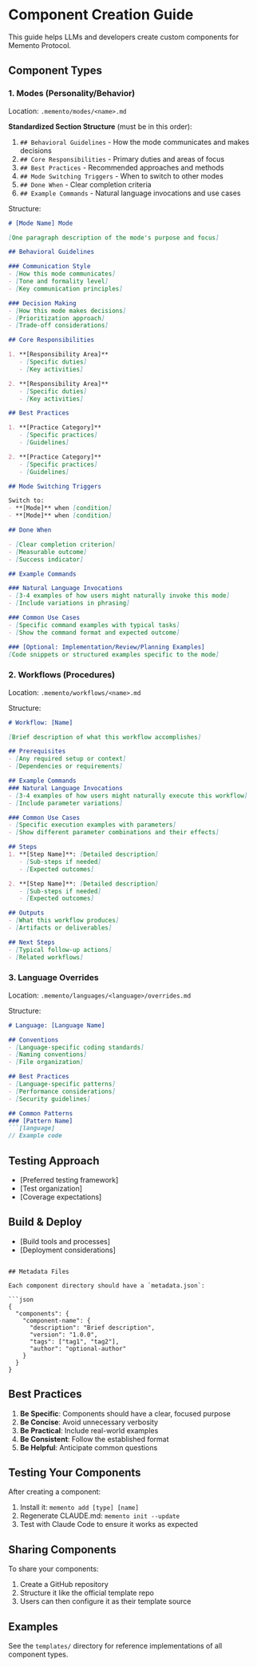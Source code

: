 # Component Creation Guide

This guide helps LLMs and developers create custom components for Memento Protocol.

## Component Types

### 1. Modes (Personality/Behavior)

Location: `.memento/modes/<name>.md`

**Standardized Section Structure** (must be in this order):
1. `## Behavioral Guidelines` - How the mode communicates and makes decisions
2. `## Core Responsibilities` - Primary duties and areas of focus
3. `## Best Practices` - Recommended approaches and methods
4. `## Mode Switching Triggers` - When to switch to other modes
5. `## Done When` - Clear completion criteria
6. `## Example Commands` - Natural language invocations and use cases

Structure:
```markdown
# [Mode Name] Mode

[One paragraph description of the mode's purpose and focus]

## Behavioral Guidelines

### Communication Style
- [How this mode communicates]
- [Tone and formality level]
- [Key communication principles]

### Decision Making
- [How this mode makes decisions]
- [Prioritization approach]
- [Trade-off considerations]

## Core Responsibilities

1. **[Responsibility Area]**
   - [Specific duties]
   - [Key activities]

2. **[Responsibility Area]**
   - [Specific duties]
   - [Key activities]

## Best Practices

1. **[Practice Category]**
   - [Specific practices]
   - [Guidelines]

2. **[Practice Category]**
   - [Specific practices]
   - [Guidelines]

## Mode Switching Triggers

Switch to:
- **[Mode]** when [condition]
- **[Mode]** when [condition]

## Done When

- [Clear completion criterion]
- [Measurable outcome]
- [Success indicator]

## Example Commands

### Natural Language Invocations
- [3-4 examples of how users might naturally invoke this mode]
- [Include variations in phrasing]

### Common Use Cases
- [Specific command examples with typical tasks]
- [Show the command format and expected outcome]

### [Optional: Implementation/Review/Planning Examples]
[Code snippets or structured examples specific to the mode]
```

### 2. Workflows (Procedures)

Location: `.memento/workflows/<name>.md`

Structure:
```markdown
# Workflow: [Name]

[Brief description of what this workflow accomplishes]

## Prerequisites
- [Any required setup or context]
- [Dependencies or requirements]

## Example Commands
### Natural Language Invocations
- [3-4 examples of how users might naturally execute this workflow]
- [Include parameter variations]

### Common Use Cases
- [Specific execution examples with parameters]
- [Show different parameter combinations and their effects]

## Steps
1. **[Step Name]**: [Detailed description]
   - [Sub-steps if needed]
   - [Expected outcomes]

2. **[Step Name]**: [Detailed description]
   - [Sub-steps if needed]
   - [Expected outcomes]

## Outputs
- [What this workflow produces]
- [Artifacts or deliverables]

## Next Steps
- [Typical follow-up actions]
- [Related workflows]
```

### 3. Language Overrides

Location: `.memento/languages/<language>/overrides.md`

Structure:
```markdown
# Language: [Language Name]

## Conventions
- [Language-specific coding standards]
- [Naming conventions]
- [File organization]

## Best Practices
- [Language-specific patterns]
- [Performance considerations]
- [Security guidelines]

## Common Patterns
### [Pattern Name]
```[language]
// Example code
```

## Testing Approach
- [Preferred testing framework]
- [Test organization]
- [Coverage expectations]

## Build & Deploy
- [Build tools and processes]
- [Deployment considerations]
```

## Metadata Files

Each component directory should have a `metadata.json`:

```json
{
  "components": {
    "component-name": {
      "description": "Brief description",
      "version": "1.0.0",
      "tags": ["tag1", "tag2"],
      "author": "optional-author"
    }
  }
}
```

## Best Practices

1. **Be Specific**: Components should have a clear, focused purpose
2. **Be Concise**: Avoid unnecessary verbosity
3. **Be Practical**: Include real-world examples
4. **Be Consistent**: Follow the established format
5. **Be Helpful**: Anticipate common questions

## Testing Your Components

After creating a component:

1. Install it: `memento add [type] [name]`
2. Regenerate CLAUDE.md: `memento init --update`
3. Test with Claude Code to ensure it works as expected

## Sharing Components

To share your components:

1. Create a GitHub repository
2. Structure it like the official template repo
3. Users can then configure it as their template source

## Examples

See the `templates/` directory for reference implementations of all component types.